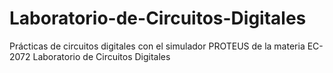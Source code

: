 # Laboratorio-de-Circuitos-Digitales
Prácticas de circuitos digitales con el simulador PROTEUS de la materia EC-2072 Laboratorio de Circuitos Digitales